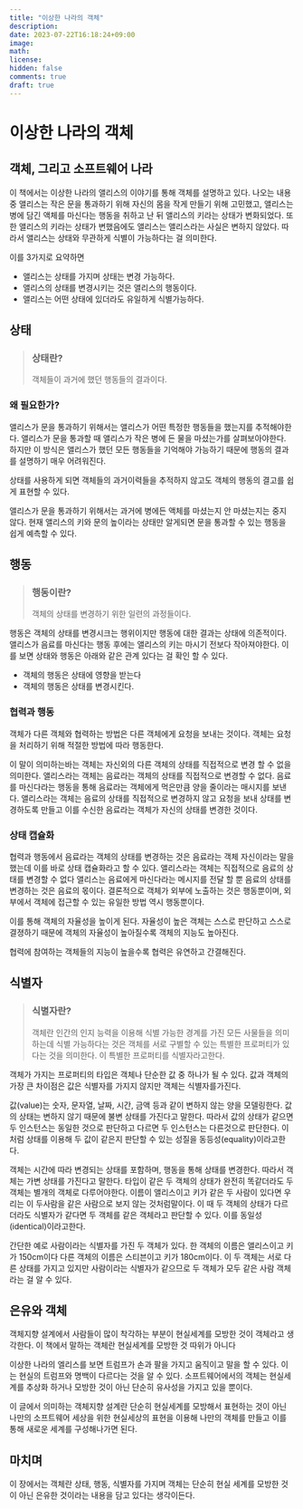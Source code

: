 ```yaml
---
title: "이상한 나라의 객체"
description: 
date: 2023-07-22T16:18:24+09:00
image: 
math: 
license: 
hidden: false
comments: true
draft: true
---
```

# 이상한 나라의 객체

## 객체, 그리고 소프트웨어 나라

이 책에서는 이상한 나라의 앨리스의 이야기를 통해 객체를 설명하고 있다. 나오는 내용 중 앨리스는 작은 문을 통과하기 위해 자신의 몸을 작게 만들기 위해 고민했고, 앨리스는 병에 담긴 액체를 마신다는 행동을 취하고 난 뒤 앨리스의 키라는 상태가 변화되었다.
또한 앨리스의 키라는 상태가 변했음에도 앨리스는 앨리스라는 사실은 변하지 않았다. 따라서 앨리스는 상태와 무관하게 식별이 가능하다는 걸 의미한다.

이를 3가지로 요약하면
- 앨리스는 상태를 가지며 상태는 변경 가능하다.
- 앨리스의 상태를 변경시키는 것은 앨리스의 행동이다.
- 앨리스는 어떤 상태에 있더라도 유일하게 식별가능하다.


## 상태

> ### 상태란?
> 객체들이 과거에 했던 행동들의 결과이다.

### 왜 필요한가?
앨리스가 문을 통과하기 위해서는 앨리스가 어떤 특정한 행동들을 했는지를 추적해야한다. 앨리스가 문을 통과할 때 앨리스가 작은 병에 든 물을 마셨는가를 살펴보아야한다. 하지만 이 방식은 앨리스가 했던 모든 행동들을 기억해야 가능하기 때문에 행동의 결과를 설명하기 매우 어려워진다.

상태를 사용하게 되면 객체들의 과거이력들을 추적하지 않고도 객체의 행동의 결고를 쉽게 표현할 수 있다.

앨리스가 문을 통과하기 위해서는 과거에 병에든 액체를 마셨는지 안 마셨는지는 중지 않다. 현재 앨리스의 키와 문의 높이라는 상태만 알게되면 문을 통과할 수 있는 행동을 쉽게 예측할 수 있다.


## 행동

> ### 행동이란?
> 객체의 상태를 변경하기 위한 일련의 과정들이다.

행동은 객체의 상태를 변경시크는 행위이지만 행동에 대한 결과는 상태에 의존적이다. 앨리스가 음료를 마신다는 행동 후에는 앨리스의 키는 마시기 전보다 작아져야한다.
이를 보면 상태와 행동은 아래와 같은 관계 있다는 걸 확인 할 수 있다.

- 객체의 행동은 상태에 영향을 받는다
- 객체의 행동은 상태를 변경시킨다.

### 협력과 행동
객체가 다른 객체와 협력하는 방법은 다른 객체에게 요청을 보내는 것이다. 객체는 요청을 처리하기 위해 적절한 방법에 따라 행동한다.

이 말이 의미하는바는 객체는 자신외의 다른 객체의 상태를 직접적으로 변경 할 수 없을 의미한다. 앨리스라는 객체는 음료라는 객체의 상태를 직접적으로 변경할 수 없다. 음료를 마신다라는 행동을 통해 음료라는 객체에게 먹은만큼 양을 줄이라는 매시지를 보낸다.
앨리스라는 객체는 음료의 상태를 직접적으로 변경하지 않고 요청을 보내 상태를 변경하도록 만들고 이를 수신한 음료라는 객체가 자신의 상태를 변경한 것이다.

### 상태 캡슐화
협력과 행동에서 음료라는 객체의 상태를 변경하는 것은 음료라는 객체 자신이라는 말을 했는데 이를 바로 상태 캡슐화라고 할 수 있다.
앨리스라는 객체는 직접적으로 음료의 상태를 변경할 수 없다 앨리스는 음료에게 마신다라는 메시지를 전달 할 뿐 음료의 상태를 변경하는 것은 음료의 몫이다. 결론적으로  객체가 외부에 노출하는 것은 행동뿐이며, 외부에서 객체에 접근할 수 있는 유일한 방법 역시 행동뿐이다.

이를 통해 객체의 자율성을 높이게 된다. 자율성이 높은 객체는 스스로 판단하고 스스로 결졍하기 때문에 객체의 자율성이 높아질수록 객체의 지능도 높아진다.

협력에 참여하는 객체들의 지능이 높을수록 협력은 유연하고 간결해진다.

## 식별자
> ### 식별자란?
> 객체란 인간의 인지 능력을 이용해 식별 가능한 경계를 가진 모든 사물들을 의미하는데 식별 가능하다는 것은 객체를 서로 구별할 수 있는 특별한 프로퍼티가 있다는 것을 의미한다. 이 특별한 프로퍼티를 식별자라고한다.

객체가 가지는 프로퍼티의 타입은 객체나 단순한 값 중 하나가 될 수 있다. 값과 객체의 가장 큰 차이점은 값은 식별자를 가지지 않지만 객체는 식별자를가진다.

값(value)는 숫자, 문자열, 날짜, 시간, 금액 등과 같이 변하지 않는 양을 모델링한다. 값의 상태는 변하지 않기 때문에 불변 상태를 가진다고 말한다.
따라서 값의 상태가 같으면 두 인스턴스는 동일한 것으로 판단하고 다르면 두 인스턴스는 다른것으로 판단한다. 이처럼 상태를 이용해 두 값이 같은지 판단할 수 있는 성질을 동등성(equality)이라고한다.

객체는 시간에 따라 변경되는 상태를 포함하며, 행동을 통해 상태를 변경한다. 따라서 객체는 가변 상태를 가진다고 말한다.
타입이 같은 두 객체의 상태가 완전히 똑같더라도 두 객체는 별개의 객체로 다루어야한다. 이름이 앨리스이고 키가 같은 두 사람이 있다면 우리는 이 두사람을 같은 사람으로 보지 않는 것처럼말이다.
이 때 두 객체의 상태가 다르더라도 식별자가 같다면 두 객체를 같은 객체라고 판단할 수 있다. 이를 동일성(identical)이라고한다.

간단한 예로 사람이라는 식별자를 가진 두 객체가 있다. 한 객체의 이름은 앨리스이고 키가 150cm이다 다른 객체의 이름은 스티븐이고 키가 180cm이다.
이 두 객체는 서로 다른 상태를 가지고 있지만 사람이라는 식별자가 같으므로 두 객체가 모두 같은 사람 객체라는 걸 알 수 있다.


## 은유와 객체
객체지향 설계에서 사람들이 많이 착각하는 부분이 현실세계를 모방한 것이 객체라고 생각한다. 이 책에서 말하는 객체란 현실세계를 모방한 것 따위가 아니다

이상한 나라의 엘리스를 보면 트럼프가 손과 팔을 가지고 움직이고 말을 할 수 있다. 이는 현실의 트럼프와 명백이 다르다는 것을 알 수 있다. 소프트웨어에서의 객체는 현실세계를 추상화 하거나 모방한 것이 아닌 단순히 유사성을 가지고 있을 뿐이다.

이 글에서 의미하는 객체지향 설계란 단순히 현실세계를 모방해서 표현하는 것이 아닌 나만의 소프트웨어 세상을 위한 현실세상의 표현을 이용해 나만의 객체를 만들고 이를 통해 새로운 세계를 구성해나가면 된다.


## 마치며
이 장에서는 객체란 상태, 행동, 식별자를 가지며 객체는 단순히 현실 세계를 모방한 것이 아닌 은유한 것이라는 내용을 담고 있다는 생각이든다.








